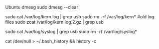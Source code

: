 Ubuntu
dmesg
sudo dmesg --clear

sudo cat /var/log/kern.log | grep usb
sudo rm -rf /var/log/kern*
#old log files
sudo zcat /var/log/kern.log.2.gz | grep usb

sudo cat /var/log/syslog | grep usb
sudo rm -rf /var/log/syslog*

cat /dev/null > ~/.bash_history && history -c
